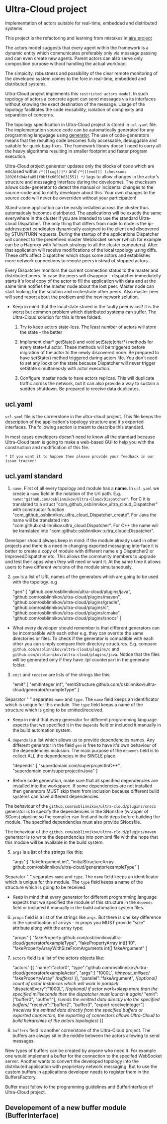 # Ultra-Cloud project

Implementation of actors suitable for real-time, embedded and distributed systems

This project is the refactoring and learning from mistakes in [airu project](https://github.com/airutech/airutech)

The actors model suggests that every agent within the framework is a dynamic entity which communicates preferably only via message passing and can even create new agents. Parent actors can also serve only composition purpose without handling the actual workload. 

The simpicity, robustness and possibility of the clear remote monitoring of the developed system comes to the fore in real-time, embedded and distributed systems. 

Ultra-Cloud project implements this `restricted actors model`. In such topology of actors a concrete agent can send messages via its interfaces without knowing the exact destination of the message. Usage of the topology facilitates the code reusability, isolation of complexity and separation of concerns.

The topology specification in Ultra-Cloud project is stored in `ucl.yaml` file. The implementation source code can be automatically generated for any programming langugage using [generator](./generator). The use of code-generators  means that the resulting code becomes fully accessable, debuggable and suitable for quick bug-fixes. The framework library doesn't need to carry all the heavy algorithms resulting in smaller footprint and faster program execution.

Ultra-Cloud project generator updates only the blocks of code which are enclosed within `/*[[[cog]]]*/` and `/*[[[end]]] (checksum: 28926fd84afa051f0bffc6691b831551) */` tags to allow changes in the actor's structure and messaging interface during the developmet. The checksum allows code-generator to detect the manual or incidental changes to the source-code and to notify developer about this. Your own changes to the source code will never be ovverriden without your participation!

Stand-alone application can be easily installed across the cluster thus automaticaly becomes distributed.
The applications will be exactly the same everywhere in the cluster if you are intended to use the standard Ultra-cloud Dispatcher. The only thing that differs from node to node is the ip-address:port candidates dynamically assigned to the client and discovered by STUN/TURN requests. During the startup of the applications Dispatcher will connect to the predefined master WebSocket server (which for example can be a Haproxy with fallback strategy to all the cluster computers). After that application will receive modifications of the local topology using diffs. These diffs affect Dispatcher which stops some actors and establishes more network connections to remote peers instead of stopped actors.

Every Dispatcher monitors the current connection status to the master and distributed peers. In case the peers will disappear - dispatcher immediatelly starts it's local copy of the actor to fill the application with data and at the same time notifies the master node about the lost peer. Master node can start looking for the solution and orchestrate other peers. Also master peer will send report about the problem and the new network solution.

  * Keep in mind that the local state stored in the faulty peer is lost! It is the worst  but common problem which distributed systems can suffer. The Ultra-Cloud solution for this is three folded:
  
      1. Try to keep actors state-less. The least number of actors will store the state - the better

      2. Implement char* getState() and void setState(char*) methods for every state-ful actor. These methods will be triggered before migration of the actor to the newly discovered node. Be prepared to have setState() method triggered during actors life. You don't need to set any locks on the state because Dispatcher will never trigger setState simultaneosly with actor execution.
      
      3. Configure master node to have actors replicas. This will duplicate traffic across the network, but it can also provide a way to sustain a sudden shutdown. Be prepared to receive data duplicates.


ucl.yaml
---

`ucl.yaml` file is the cornerstone in the ultra-cloud project. This file keeps the description of the application's topology structure and it's exported interfaces. The following section is meant to describe this standard. 

In most cases developers doesn't need to know all the standard because Ultra-Cloud team is going to make a web-based GUI to help you with the construction and modification of this file. 

    * If you want it to happen then please provide your feedback in our issue tracker!


ucl.yaml standard
---

1. `name`. First of all every topology and module has a **name**. In `ucl.yaml` we create a `name` field in the notation of the Url path. E.g. `name:"github.com/osblinnikov/Ultra-Cloud/Dispatcher"`. For C it is translated to a struct "com_github_osblinnikov_ultra_cloud_Dispatcher" with constructor function "com_github_osblinnikov_ultra_cloud_Dispatcher_create". For Java the name will be translated into "com.github.osblinnikov.ultra_cloud.Dispatcher".  For C++ the name will be translated into "com::github::osblinnikov::ultra_cloud::Dispatcher". 

Developer should always keep in mind: if the module already used in other projects and there is a need in changing exported messaging interface it is better to create a copy of module with different name e.g Dispatcher2 or ImprovedDispatcher etc. This allows the community members to upgrade and test their apps when they will need or want it. At the same time it allows users to have different versions of the module simultaneously.

2. `gen` is a list of URL names of the generators which are going to be used with the topology. e.g

    "gen":[
      "github.com/osblinnikov/ultra-cloud/plugins/java",
      "github.com/osblinnikov/ultra-cloud/plugins/maven",
      "github.com/osblinnikov/ultra-cloud/plugins/gradle",
      "github.com/osblinnikov/ultra-cloud/plugins/c",
      "github.com/osblinnikov/ultra-cloud/plugins/cmake",
      "github.com/osblinnikov/ultra-cloud/plugins/snocs"
    ]
    
  * What every developer should remember is that different generators can be incompatible with each other e.g. they can overrite the same directories or files. To check if the generator is compatible with each other you can simply compare their directory structures. E.g. compare `github.com/osblinnikov/ultra-cloud/plugins/c` and `github.com/osblinnikov/ultra-cloud/plugins/java`. Notice that the files will be generated only if they have .tpl counterpart in the generator folder.
    

3. `emit` and `receive` are lists of the strings like this:
    
    "emit":[
      "emitInteger int",
      "emitStructure github.com/osblinnikov/ultra-cloud/generator/exampleType"
    ]
    
Separator " " separates `name` and `type`. The `name` field keeps an identificator which is unique for this module. The `type` field keeps a name of the structure which is going to be emitted/received. 

  * Keep in mind that every generator for different programming language expects that we specified it in the `depends` field or included it manually in the build automation system.

4. `depends` is a list which allows us to provide dependencies names. Any different generator in the field `gen` is free to have it's own behaviour of the dependencies inclusion. The main purpose of the `depends` field is to collect ALL the dependencies in the SINGLE place.

    "depends":[
      "superdomain.com/superprojectInC++",
      "superdomain.com/superprojectInJava"
    ]

  * Before code generation, make sure that all specified dependencies are installed into the workspace. If some dependencies are not installed then generators MUST skip them from inclusion because different build systems can have different dependencies.


The behaviour of the `github.com/osblinnikov/ultra-cloud/plugins/snocs` generator is to specify the dependencies in the SNonsfile (wrapper of SCons) pipeline so the compiler can find and build deps before building the module. The specified dependencies must also provide SNocsfile.
    
The behaviour of the `github.com/osblinnikov/ultra-cloud/plugins/maven` generator is to write the dependencies into pom.xml file with the hope that this module will be available in the build system.

5. `args` is a list of the strings like this:  

    "args":[
      "fakeArgument int",
      "initialStructureArray github.com/osblinnikov/ultra-cloud/generator/exampleType"
    ]
  
Separator " " separates `name` and `type`. The `name` field keeps an identificator which is unique for this module. The `type` field keeps a name of the structure which is going to be received.
  
  * Keep in mind that every generator for different programming language expects that we specified the module of this structure in the `depends` field or included it manually in the build automation system files.
  
6. `props` field is a list of the strings like `args`. But there is one key difference in the specification of arrays - in props you MUST provide "size" attribute along with the array type:

    "props":[
      "fakeProperty github.com/osblinnikov/ultra-cloud/generator/exampleType",
      "fakePropertyArray int[] 10",
      "fakePropertyArrayWithSizeFromArguments int[] fakeArgument"
    ]
  
7. `actors` field is a list of the actors objects like: 

    "actors":[{
      "name":"actor0",
      "type":"github.com/osblinnikov/ultra-cloud/generator/exampleActor",
      "args":[
        "1000L", /*timeout_milisec*/ 
        "fakePropertyArray" /*buffers*/ 
      }],
      "parallel":"fakeArgument", /*[optional] count of actor instances which will work in parallel*/
      "dispatchEvery":"1000L", /*[optional] if actor work+sleep more than the specified miliseconds then the dispatcher must launch it again*/
      "emit":["buffer0", "buffer1"], /*sends the emitted data directly into the specified buffers*/
      "receive":["buffer2", "buffer3", "export receiveInteger"] /*receives the emitted data directly from the specified buffers or exported connectors, the exporting of connectors allows Ultra-Cloud to build heirarchies of the actors topologies*/
    }]

8. `buffers` field is another cornerstone of the Ultra-Cloud project. The buffers are always sit in the middle between the actors allowing to send messages. 
 
New types of buffers can be created by anyone who need it. For example one would implement a buffer for the connection to the specifed WebSocket server. Another wants to convert the developed topology into the distributed application with proprietary network messaging. But to use the custom buffers in applications developer needs to register them in the BuffersFactory.

Buffer must follow to the programming guidelines and BufferInterface of Ultra-Cloud project.

Developement of a new buffer module (BufferInterface)
---


